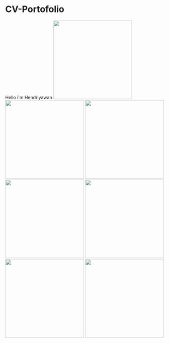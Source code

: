 # CV-Portofolio
Hello i'm Hendriyawan
<img src="https://raw.githubusercontent/Hendriyawan/CV-Portofolio/master/Screenshot/ss1.jpg" width="250"/>
<img src="https://raw.githubusercontent/Hendriyawan/CV-Portofolio/master/Screenshot/ss2.jpg" width="250"/>
<img src="https://raw.githubusercontent/Hendriyawan/CV-Portofolio/master/Screenshot/ss3.jpg" width="250"/>
<img src="https://raw.githubusercontent/Hendriyawan/CV-Portofolio/master/Screenshot/ss4.jpg" width="250"/>
<img src="https://raw.githubusercontent/Hendriyawan/CV-Portofolio/master/Screenshot/ss5.jpg" width="250"/>
<img src="https://raw.githubusercontent/Hendriyawan/CV-Portofolio/master/Screenshot/ss6.jpg" width="250"/>
<img src="https://raw.githubusercontent/Hendriyawan/CV-Portofolio/master/Screenshot/ss7.jpg" width="250"/>
